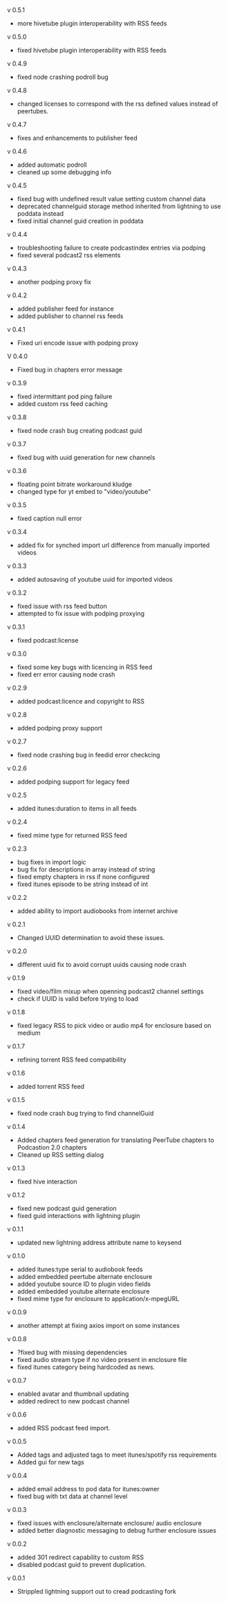 v 0.5.1
- more hivetube plugin interoperability with RSS feeds

v 0.5.0
- fixed hivetube plugin interoperability with RSS feeds

v 0.4.9
- fixed node crashing podroll bug

v 0.4.8
- changed licenses to correspond with the rss defined values instead of peertubes.

v 0.4.7
- fixes and enhancements to publisher feed

v 0.4.6
- added automatic podroll 
- cleaned up some debugging info

v 0.4.5
- fixed bug with undefined result value setting custom channel data
- deprecated channelguid storage method inherited from lightning to use poddata instead
- fixed initial channel guid creation in poddata

v 0.4.4
- troubleshooting failure to create podcastindex entries via podping
- fixed several podcast2 rss elements

v 0.4.3
- another podping proxy fix

v 0.4.2
- added publisher feed for instance
- added publisher to channel rss feeds

v 0.4.1
- Fixed uri encode issue with podping proxy

V 0.4.0
- Fixed bug in chapters error message

v 0.3.9
- fixed intermittant pod ping failure
- added custom rss feed caching

v 0.3.8
- fixed node crash bug creating podcast guid

v 0.3.7
- fixed bug with uuid generation for new channels

v 0.3.6
- floating point bitrate workaround kludge
- changed type for yt embed to "video/youtube"

v 0.3.5
- fixed caption null error

v 0.3.4
- added fix for synched import url difference from manually imported videos

v 0.3.3
- added autosaving of youtube uuid for imported videos

v 0.3.2
- fixed issue with rss feed button
- attempted to fix issue with podping proxying

v 0.3.1
- fixed podcast:license

v 0.3.0
- fixed some key bugs with licencing in RSS feed
- fixed err error causing node crash

v 0.2.9
- added podcast:licence and copyright to RSS

v 0.2.8
- added podping proxy support

v 0.2.7
- fixed node crashing bug in feedid error checkcing

v 0.2.6
- added podping support for legacy feed

v 0.2.5
- added itunes:duration to items in all feeds

v 0.2.4
- fixed mime type for returned RSS feed

v 0.2.3
- bug fixes in import logic
- bug fix for descriptions in array instead of string
- fixed empty chapters in rss if none configured
- fixed itunes episode to be string instead of int

v 0.2.2
- added ability to import audiobooks from internet archive

v 0.2.1
- Changed UUID determination to avoid these issues.

v 0.2.0
- different uuid fix to avoid corrupt uuids causing node crash

v 0.1.9
- fixed video/film mixup when openning podcast2 channel settings
- check if UUID is valid before trying to load

v 0.1.8
- fixed legacy RSS to pick video or audio mp4 for enclosure based on medium

v 0.1.7 
- refining torrent RSS feed compatibility

v 0.1.6
- added torrent RSS feed

v 0.1.5
- fixed node crash bug trying to find channelGuid

v 0.1.4
- Added chapters feed generation for translating PeerTube chapters to Podcastion 2.0 chapters
- Cleaned up RSS setting dialog

v 0.1.3
- fixed hive interaction

v 0.1.2
- fixed new podcast guid generation
- fixed guid interactions with lightning plugin

v 0.1.1
- updated new lightning address attribute name to keysend

v 0.1.0
- added itunes:type serial to audiobook feeds
- added embedded peertube alternate enclosure
- added youtube source ID to plugin video fields
- added embedded youtube alternate enclosure
- fixed mime type for enclosure to application/x-mpegURL

v 0.0.9
- another attempt at fixing axios import on some instances

v 0.0.8
- ?fixed bug with missing dependencies
- fixed audio stream type if no video present in enclosure file
- fixed itunes category being hardcoded as news.

v 0.0.7
- enabled avatar and thumbnail updating
- added redirect to new podcast channel

v 0.0.6
- added RSS podcast feed import. 

v 0.0.5
- Added tags and adjusted tags to meet itunes/spotify rss requirements
- Added gui for new tags

v 0.0.4
- added email address to pod data for itunes:owner
- fixed bug with txt data at channel level

v 0.0.3
- fixed issues with enclosure/alternate enclosure/ audio enclosure
- added better diagnostic messaging to debug further enclosure issues

v 0.0.2
- added 301 redirect capability to custom RSS
- disabled podcast guid to prevent duplication.

v 0.0.1
- Strippled lightning support out to cread podcasting fork